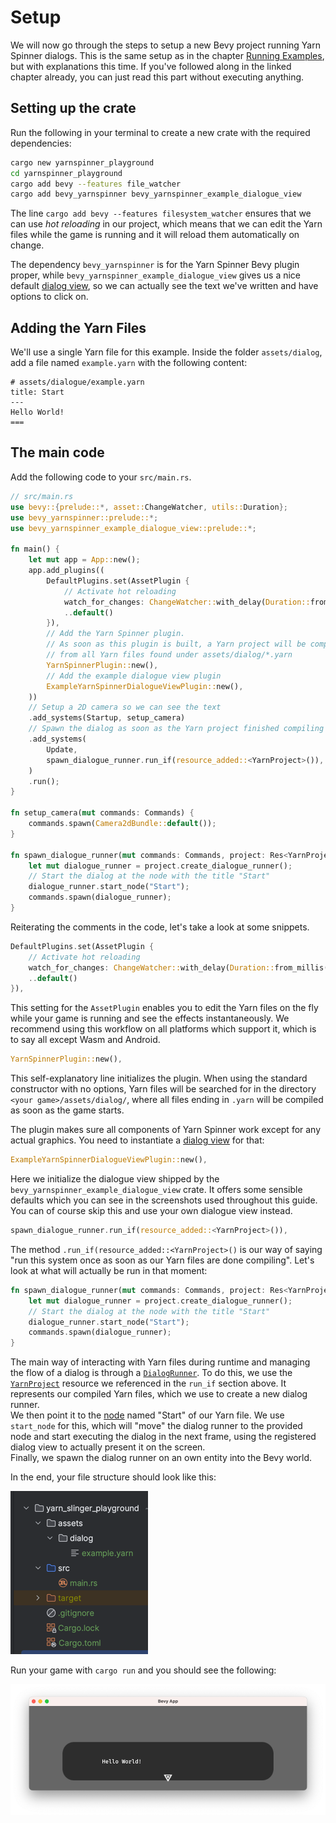 # Setup

We will now go through the steps to setup a new Bevy project running Yarn Spinner dialogs. 
This is the same setup as in the chapter [Running Examples](../yarn_files/running_examples.md), but with explanations this time.
If you've followed along in the linked chapter already, you can just read this part without executing anything.

## Setting up the crate

Run the following in your terminal to create a new crate with the required dependencies:

```bash
cargo new yarnspinner_playground
cd yarnspinner_playground
cargo add bevy --features file_watcher
cargo add bevy_yarnspinner bevy_yarnspinner_example_dialogue_view
```

The line `cargo add bevy --features filesystem_watcher` ensures that we can use *hot reloading* in our project, which means that we can edit the Yarn files
while the game is running and it will reload them automatically on change.

The dependency `bevy_yarnspinner` is for the Yarn Spinner Bevy plugin proper, while `bevy_yarnspinner_example_dialogue_view` 
gives us a nice default [dialog view](dialog_views.md), so we can actually see the text we've written and have options to click on.

## Adding the Yarn Files

We'll use a single Yarn file for this example. Inside the folder `assets/dialog`, add a file named `example.yarn` with the following content:
```text
# assets/dialogue/example.yarn
title: Start
---
Hello World!
===
```

## The main code

Add the following code to your `src/main.rs`.

```rust
// src/main.rs
use bevy::{prelude::*, asset::ChangeWatcher, utils::Duration};
use bevy_yarnspinner::prelude::*;
use bevy_yarnspinner_example_dialogue_view::prelude::*;

fn main() {
    let mut app = App::new();
    app.add_plugins((
        DefaultPlugins.set(AssetPlugin {
            // Activate hot reloading
            watch_for_changes: ChangeWatcher::with_delay(Duration::from_millis(200)),
            ..default()
        }),
        // Add the Yarn Spinner plugin. 
        // As soon as this plugin is built, a Yarn project will be compiled 
        // from all Yarn files found under assets/dialog/*.yarn
        YarnSpinnerPlugin::new(),
        // Add the example dialogue view plugin
        ExampleYarnSpinnerDialogueViewPlugin::new(),
    ))
    // Setup a 2D camera so we can see the text
    .add_systems(Startup, setup_camera)
    // Spawn the dialog as soon as the Yarn project finished compiling
    .add_systems(
        Update,
        spawn_dialogue_runner.run_if(resource_added::<YarnProject>()),
    )
    .run();
}

fn setup_camera(mut commands: Commands) {
    commands.spawn(Camera2dBundle::default());
}

fn spawn_dialogue_runner(mut commands: Commands, project: Res<YarnProject>) {
    let mut dialogue_runner = project.create_dialogue_runner();
    // Start the dialog at the node with the title "Start"
    dialogue_runner.start_node("Start");
    commands.spawn(dialogue_runner);
}
```

Reiterating the comments in the code, let's take a look at some snippets.

```rust
DefaultPlugins.set(AssetPlugin {
    // Activate hot reloading
    watch_for_changes: ChangeWatcher::with_delay(Duration::from_millis(200)),
    ..default()
}),
```

This setting for the `AssetPlugin` enables you to edit the Yarn files on the fly while your game is running and
see the effects instantaneously. We recommend using this workflow on all platforms which support it, which is to say all except Wasm and Android.


```rust
YarnSpinnerPlugin::new(),
```

This self-explanatory line initializes the plugin. When using the standard constructor with no options, Yarn files will be searched for in the directory `<your game>/assets/dialog/`, where all 
files ending in `.yarn` will be compiled as soon as the game starts.

The plugin makes sure all components of Yarn Spinner work except for any actual graphics. You need to 
instantiate a [dialog view](dialog_views.md) for that:

```rust
ExampleYarnSpinnerDialogueViewPlugin::new(),
```

Here we initialize the dialogue view shipped by the `bevy_yarnspinner_example_dialogue_view` crate. It
offers some sensible defaults which you can see in the screenshots used throughout this guide. You can of course skip this
and use your own dialogue view instead.

```rust
spawn_dialogue_runner.run_if(resource_added::<YarnProject>()),
```
The method `.run_if(resource_added::<YarnProject>()` is our way of saying "run this system once as soon as our Yarn files are done compiling".
Let's look at what will actually be run in that moment:

```rust
fn spawn_dialogue_runner(mut commands: Commands, project: Res<YarnProject>) {
    let mut dialogue_runner = project.create_dialogue_runner();
    // Start the dialog at the node with the title "Start"
    dialogue_runner.start_node("Start");
    commands.spawn(dialogue_runner);
}
```

The main way of interacting with Yarn files during runtime and managing the flow of a dialog is through a
[`DialogRunner`](dialog_runner.md). To do this, we use the [`YarnProject`](compiling_yarn_files.md) resource we referenced in the `run_if` section above.
It represents our compiled Yarn files, which we use to create a new dialog runner.   
We then point it to the [node](../yarn_files/nodes.md) named "Start" of our Yarn file.
We use `start_node` for this, which will "move" the dialog runner to the provided node and start executing the dialog in the next frame, 
using the registered dialog view to actually present it on the screen.  
Finally, we spawn the dialog runner on an own entity into the Bevy world.

In the end, your file structure should look like this:

![file_system.png](../yarn_files/file_system.png)

Run your game with `cargo run` and you should see the following:

![hello_world.png](../yarn_files/hello_world.png)
